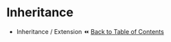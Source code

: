 # Inheritance
- Inheritance / Extension
:rewind: [Back to Table of Contents](../README.md) <!-- BackToC -->
